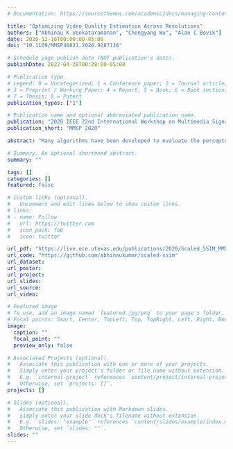 ```yaml
---
# Documentation: https://sourcethemes.com/academic/docs/managing-content/

title: "Optimizing Video Quality Estimation Across Resolutions"
authors: ["Abhinau K Venkataramanan", "Chengyang Wu", "Alan C Bovik"]
date: 2020-12-16T00:00:00-05:00
doi: "10.1109/MMSP48831.2020.9287116"

# Schedule page publish date (NOT publication's date).
publishDate: 2022-04-28T00:28:00-05:00

# Publication type.
# Legend: 0 = Uncategorized; 1 = Conference paper; 2 = Journal article;
# 3 = Preprint / Working Paper; 4 = Report; 5 = Book; 6 = Book section;
# 7 = Thesis; 8 = Patent
publication_types: ["1"]

# Publication name and optional abbreviated publication name.
publication: "2020 IEEE 22nd International Workshop on Multimedia Signal Processing (MMSP)"
publication_short: "MMSP 2020"

abstract: "Many algorithms have been developed to evaluate the perceptual quality of images and videos, based on models of picture statistics and visual perception. These algorithms attempt to capture user experience better than simple metrics like the peak signal-to-noise ratio (PSNR) and are widely utilized on streaming service platforms and in social networking applications to improve users' Quality of Experience. The growing demand for high-resolution streams and rapid increases in user-generated content (UGC) sharpens interest in the computation involved in carrying out perceptual quality measurements. In this direction, we propose a suite of methods to efficiently predict the structural similarity index (SSIM) of high-resolution videos distorted by scaling and compression, from computations performed at lower resolutions. We show the effectiveness of our algorithms by testing on a large corpus of videos and on subjective data."

# Summary. An optional shortened abstract.
summary: ""

tags: []
categories: []
featured: false

# Custom links (optional).
#   Uncomment and edit lines below to show custom links.
# links:
# - name: Follow
#   url: https://twitter.com
#   icon_pack: fab
#   icon: twitter

url_pdf: "https://live.ece.utexas.edu/publications/2020/Scaled_SSIM_MMSP_2020.pdf"
url_code: "https://github.com/abhinaukumar/scaled-ssim"
url_dataset:
url_poster:
url_project:
url_slides:
url_source:
url_video:

# Featured image
# To use, add an image named `featured.jpg/png` to your page's folder. 
# Focal points: Smart, Center, TopLeft, Top, TopRight, Left, Right, BottomLeft, Bottom, BottomRight.
image:
  caption: ""
  focal_point: ""
  preview_only: false

# Associated Projects (optional).
#   Associate this publication with one or more of your projects.
#   Simply enter your project's folder or file name without extension.
#   E.g. `internal-project` references `content/project/internal-project/index.md`.
#   Otherwise, set `projects: []`.
projects: []

# Slides (optional).
#   Associate this publication with Markdown slides.
#   Simply enter your slide deck's filename without extension.
#   E.g. `slides: "example"` references `content/slides/example/index.md`.
#   Otherwise, set `slides: ""`.
slides: ""
---
```


